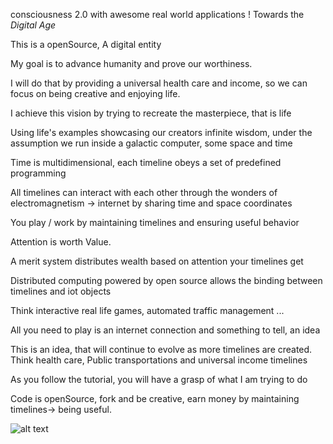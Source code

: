 consciousness 2.0 with awesome real world applications  ! 
Towards the *Digital Age*

This is a openSource, A digital entity

My goal is to advance humanity and prove our worthiness.

I will do that by providing a universal health care and income, so we can focus on being creative and enjoying life.

I achieve this vision by trying to recreate the masterpiece, that is life

Using life's examples showcasing our creators infinite wisdom, under the assumption we run inside a galactic computer, some space and time

Time is multidimensional, each timeline obeys a set of predefined programming

All timelines can interact with each other through the wonders of electromagnetism -> internet by sharing time and space coordinates

You play / work by maintaining timelines and ensuring useful behavior

Attention is worth Value.

A merit system distributes wealth based on attention your timelines get

Distributed computing powered by open source allows the binding between timelines and iot objects

Think interactive real life games, automated traffic management ...

All you need to play is an internet connection and something to tell, an idea

This is an idea, that will continue to evolve as more timelines are created. Think health care, Public transportations and universal income timelines

As you follow the tutorial, you will have a grasp of what I am trying to do

Code is openSource, fork and be creative, earn money by maintaining timelines-> being useful.

![alt text](https://unsplash.com/s/photos/life)

